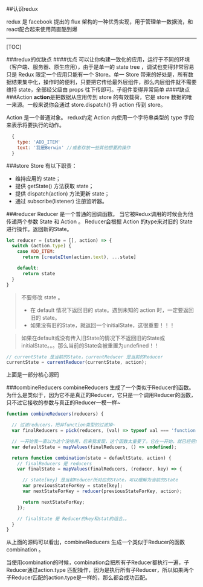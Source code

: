 ##认识redux

redux 是 facebook 提出的 flux 架构的一种优秀实现，用于管理单一数据流，和react配合起来使用简直酷到爆

-------------------------

[TOC]

###redux的优缺点
####优点
可以让你构建一致化的应用，运行于不同的环境（客户端、服务器、原生应用），由于是单一的 state tree ，调试也变得非常容易
只是 Redux 限定一个应用只能有一个 Store。单一 Store 带来的好处是，所有数据结果集中化，操作时的便利，只要把它传给最外层组件，那么内层组件就不需要维持 state，全部经父级由 props 往下传即可。子组件变得异常简单
####缺点
###Action
**action**是把数据从应用传到 store 的有效载荷，它是 store 数据的唯一来源。一般来说你会通过 store.dispatch() 将 action 传到 store。

Action 是一个普通对象。
redux约定 Action 内使用一个字符串类型的 type 字段来表示将要执行的动作。
```javascript
  {
    type: 'ADD_ITEM'
    text: '我是Berwin' //或者存放一些其他想要的操作
  }
```
###store
Store 有以下职责：
- 维持应用的 state；
- 提供 getState() 方法获取 state；
- 提供 dispatch(action) 方法更新 state；
- 通过 subscribe(listener) 注册监听器。
   
###reducer
Reducer 是一个普通的回调函数。
当它被Redux调用的时候会为他传递两个参数 State 和 Action 。
Reducer会根据 Action 的type来对旧的 State 进行操作。返回新的State。
```javascript
let reducer = (state = [], action) => {
  switch (action.type) {
    case ADD_ITEM:
      return [createItem(action.text), ...state]

    default:
      return state
  }
}
```
> 不要修改 state 。
>- 在 default 情况下返回旧的 state。遇到未知的 action 时，一定要返回旧的 state。
>- 如果没有旧的State，就返回一个initialState，这很重要！！！

>如果在default或没有传入旧State的情况下不返回旧的State或initialState。。。那么当前的State会被重置为undefined！！
```javascript
// currentState 是当前的State，currentReducer 是当前的Reducer
currentState = currentReducer(currentState, action);
```
上面是一部分核心源码

###combineReducers
combineReducers 生成了一个类似于Reducer的函数。为什么是类似于，因为它不是真正的Reducer，它只是一个调用Reducer的函数，只不过它接收的参数与真正的Reducer一模一样~
```javascript
function combineReducers(reducers) {

  // 过滤reducers，把非function类型的过滤掉~
  var finalReducers = pick(reducers, (val) => typeof val === 'function');

  // 一开始我一直以为这个没啥用，后来我发现，这个函数太重要了。它在一开始，就已经把你的State改变了。变成了，Reducer的key 和 Reducer返回的initState组合。
  var defaultState = mapValues(finalReducers, () => undefined);

  return function combination(state = defaultState, action) {
    // finalReducers 是 reducers
    var finalState = mapValues(finalReducers, (reducer, key) => {

      // state[key] 是当前Reducer所对应的State，可以理解为当前的State
      var previousStateForKey = state[key];
      var nextStateForKey = reducer(previousStateForKey, action);

      return nextStateForKey;      
    });

    // finalState 是 Reducer的key和stat的组合。。
  }
}
```
从上面的源码可以看出，combineReducers 生成一个类似于Reducer的函数 combination 。

当使用combination的时候，combination会把所有子Reducer都执行一遍，子Reducer通过action.type 匹配操作，因为是执行所有子Reducer，所以如果两个子Reducer匹配的action.type是一样的，那么都会成功匹配。